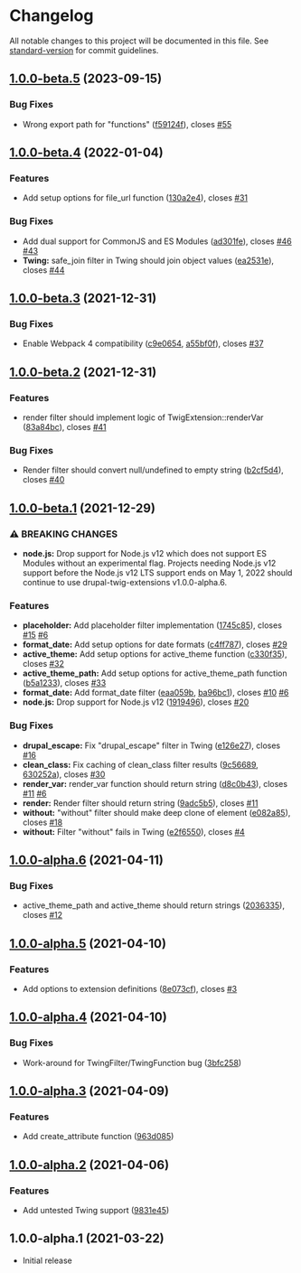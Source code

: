 # Changelog

All notable changes to this project will be documented in this file. See [standard-version](https://github.com/conventional-changelog/standard-version) for commit guidelines.

## [1.0.0-beta.5](https://github.com/JohnAlbin/drupal-twig-extensions/compare/v1.0.0-beta.4...v1.0.0-beta.5) (2023-09-15)


### Bug Fixes

* Wrong export path for "functions" ([f59124f](https://github.com/JohnAlbin/drupal-twig-extensions/commit/f59124f3a1a8b182472384c9b068e44e708c0737)), closes [#55](https://github.com/JohnAlbin/drupal-twig-extensions/issues/55)

## [1.0.0-beta.4](https://github.com/JohnAlbin/drupal-twig-extensions/compare/v1.0.0-beta.3...v1.0.0-beta.4) (2022-01-04)


### Features

* Add setup options for file_url function ([130a2e4](https://github.com/JohnAlbin/drupal-twig-extensions/commit/130a2e48889565f18a2e4c4349df8935c9d53f9f)), closes [#31](https://github.com/JohnAlbin/drupal-twig-extensions/issues/31)


### Bug Fixes

* Add dual support for CommonJS and ES Modules ([ad301fe](https://github.com/JohnAlbin/drupal-twig-extensions/commit/ad301feb19f345d51a3ac947b06be444046a2138)), closes [#46](https://github.com/JohnAlbin/drupal-twig-extensions/issues/46) [#43](https://github.com/JohnAlbin/drupal-twig-extensions/issues/43)
* **Twing:** safe_join filter in Twing should join object values ([ea2531e](https://github.com/JohnAlbin/drupal-twig-extensions/commit/ea2531e9d9deb3b6f9fa8fca786707c791aa0491)), closes [#44](https://github.com/JohnAlbin/drupal-twig-extensions/issues/44)

## [1.0.0-beta.3](https://github.com/JohnAlbin/drupal-twig-extensions/compare/v1.0.0-beta.2...v1.0.0-beta.3) (2021-12-31)


### Bug Fixes

* Enable Webpack 4 compatibility ([c9e0654](https://github.com/JohnAlbin/drupal-twig-extensions/commit/c9e065481a6decee7e232064f8eb1efead9d81cf), [a55bf0f](https://github.com/JohnAlbin/drupal-twig-extensions/commit/a55bf0f13858e102e7cc9fb9bcee006807bcbf34)), closes [#37](https://github.com/JohnAlbin/drupal-twig-extensions/issues/37)

## [1.0.0-beta.2](https://github.com/JohnAlbin/drupal-twig-extensions/compare/v1.0.0-beta.1...v1.0.0-beta.2) (2021-12-31)


### Features

* render filter should implement logic of TwigExtension::renderVar ([83a84bc](https://github.com/JohnAlbin/drupal-twig-extensions/commit/83a84bc07d161da00b47fa057a21d689154859da)), closes [#41](https://github.com/JohnAlbin/drupal-twig-extensions/issues/41)


### Bug Fixes

* Render filter should convert null/undefined to empty string ([b2cf5d4](https://github.com/JohnAlbin/drupal-twig-extensions/commit/b2cf5d49dcac6d89c647bbf5a5d33dacc1686870)), closes [#40](https://github.com/JohnAlbin/drupal-twig-extensions/issues/40)

## [1.0.0-beta.1](https://github.com/JohnAlbin/drupal-twig-extensions/compare/v1.0.0-alpha.6...v1.0.0-beta.1) (2021-12-29)


### ⚠ BREAKING CHANGES

* **node.js:** Drop support for Node.js v12 which does not support ES Modules
without an experimental flag. Projects needing Node.js v12 support before the
Node.js v12 LTS support ends on May 1, 2022 should continue to use
drupal-twig-extensions v1.0.0-alpha.6.

### Features

* **placeholder:** Add placeholder filter implementation ([1745c85](https://github.com/JohnAlbin/drupal-twig-extensions/commit/1745c85139d0f0e7f29d2f451314104505923957)), closes [#15](https://github.com/JohnAlbin/drupal-twig-extensions/issues/15) [#6](https://github.com/JohnAlbin/drupal-twig-extensions/issues/6)
* **format_date:** Add setup options for date formats ([c4ff787](https://github.com/JohnAlbin/drupal-twig-extensions/commit/c4ff78717b1897531a0e42b8c57e7b1d530f93cc)), closes [#29](https://github.com/JohnAlbin/drupal-twig-extensions/issues/29)
* **active_theme:** Add setup options for active_theme function ([c330f35](https://github.com/JohnAlbin/drupal-twig-extensions/commit/c330f359ac323f80b6f5e8f1e05d8b8512ab0154)), closes [#32](https://github.com/JohnAlbin/drupal-twig-extensions/issues/32)
* **active_theme_path:** Add setup options for active_theme_path function ([b5a1233](https://github.com/JohnAlbin/drupal-twig-extensions/commit/b5a123363345e60b5522c2c5ddda4a03286ea6e3)), closes [#33](https://github.com/JohnAlbin/drupal-twig-extensions/issues/33)
* **format_date:** Add format_date filter ([eaa059b](https://github.com/JohnAlbin/drupal-twig-extensions/commit/eaa059b41bd61ad038e37b6e0b04a7398df293e1), [ba96bc1](https://github.com/JohnAlbin/drupal-twig-extensions/commit/ba96bc1907cf4d6093668ed2d087386ba9d8eb4c)), closes [#10](https://github.com/JohnAlbin/drupal-twig-extensions/issues/10) [#6](https://github.com/JohnAlbin/drupal-twig-extensions/issues/6)
* **node.js:** Drop support for Node.js v12 ([1919496](https://github.com/JohnAlbin/drupal-twig-extensions/commit/1919496074be05c9798271a5a6b3315127e32a37)), closes [#20](https://github.com/JohnAlbin/drupal-twig-extensions/issues/20)


### Bug Fixes

* **drupal_escape:** Fix "drupal_escape" filter in Twing ([e126e27](https://github.com/JohnAlbin/drupal-twig-extensions/commit/e126e279f3ce7a59c7f02fb6096478d498b4293c)), closes [#16](https://github.com/JohnAlbin/drupal-twig-extensions/issues/16)
* **clean_class:** Fix caching of clean_class filter results ([9c56689](https://github.com/JohnAlbin/drupal-twig-extensions/commit/9c566894c7207553d938f9eb7a740421d686700d), [630252a](https://github.com/JohnAlbin/drupal-twig-extensions/commit/630252acbdd6174f58ec3cff3f527ec22c603f18)), closes [#30](https://github.com/JohnAlbin/drupal-twig-extensions/issues/30)
* **render_var:** render_var function should return string ([d8c0b43](https://github.com/JohnAlbin/drupal-twig-extensions/commit/d8c0b43ffe7aa9aabb93a124ab63c1de69d0686a)), closes [#11](https://github.com/JohnAlbin/drupal-twig-extensions/issues/11) [#6](https://github.com/JohnAlbin/drupal-twig-extensions/issues/6)
* **render:** Render filter should return string ([9adc5b5](https://github.com/JohnAlbin/drupal-twig-extensions/commit/9adc5b5603e410bf7ce5654cfc3fa42f1522df35)), closes [#11](https://github.com/JohnAlbin/drupal-twig-extensions/issues/11)
* **without:** "without" filter should make deep clone of element ([e082a85](https://github.com/JohnAlbin/drupal-twig-extensions/commit/e082a853c48f5f670707b71617460126f8ecc712)), closes [#18](https://github.com/JohnAlbin/drupal-twig-extensions/issues/18)
* **without:** Filter "without" fails in Twing ([e2f6550](https://github.com/JohnAlbin/drupal-twig-extensions/commit/e2f65508f5f706eabcffed551a06131805d66219)), closes [#4](https://github.com/JohnAlbin/drupal-twig-extensions/issues/4)

## [1.0.0-alpha.6](https://github.com/JohnAlbin/drupal-twig-extensions/compare/v1.0.0-alpha.5...v1.0.0-alpha.6) (2021-04-11)


### Bug Fixes

* active_theme_path and active_theme should return strings ([2036335](https://github.com/JohnAlbin/drupal-twig-extensions/commit/20363350c538adb3c330d214222e9e04298e0d0f)), closes [#12](https://github.com/JohnAlbin/drupal-twig-extensions/issues/12)

## [1.0.0-alpha.5](https://github.com/JohnAlbin/drupal-twig-extensions/compare/v1.0.0-alpha.4...v1.0.0-alpha.5) (2021-04-10)

### Features

- Add options to extension definitions ([8e073cf](https://github.com/JohnAlbin/drupal-twig-extensions/commit/8e073cf29b747b089096e28af2f1730c599bd082)), closes [#3](https://github.com/JohnAlbin/drupal-twig-extensions/issues/3)

## [1.0.0-alpha.4](https://github.com/JohnAlbin/drupal-twig-extensions/compare/v1.0.0-alpha.3...v1.0.0-alpha.4) (2021-04-10)

### Bug Fixes

- Work-around for TwingFilter/TwingFunction bug ([3bfc258](https://github.com/JohnAlbin/drupal-twig-extensions/commit/3bfc258d1339287e665abb1cafbcbb1aea2c8401))

## [1.0.0-alpha.3](https://github.com/JohnAlbin/drupal-twig-extensions/compare/v1.0.0-alpha.2...v1.0.0-alpha.3) (2021-04-09)

### Features

- Add create_attribute function ([963d085](https://github.com/JohnAlbin/drupal-twig-extensions/commit/963d085ab179ffe3e0cef24033a1ac55f9e6dd2f))

## [1.0.0-alpha.2](https://github.com/JohnAlbin/drupal-twig-extensions/compare/v1.0.0-alpha.1...v1.0.0-alpha.2) (2021-04-06)

### Features

- Add untested Twing support ([9831e45](https://github.com/JohnAlbin/drupal-twig-extensions/commit/9831e458920e9fde9a0c294d1ed51c09c9e087a8))

## 1.0.0-alpha.1 (2021-03-22)

- Initial release
